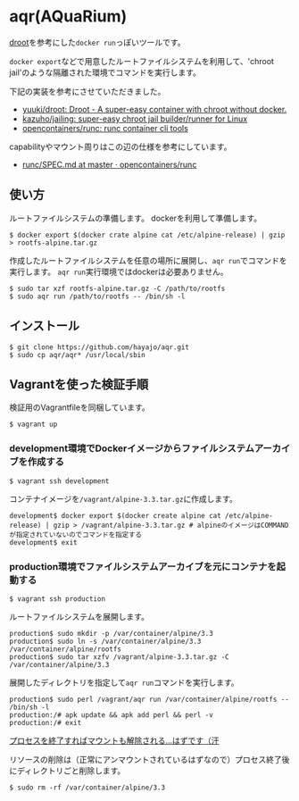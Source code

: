 aqr(AQuaRium)
=============

[droot](https://github.com/yuuki/droot)を参考にした`docker run`っぽいツールです。

`docker export`などで用意したルートファイルシステムを利用して、'chroot jail'のような隔離された環境でコマンドを実行します。

下記の実装を参考にさせていただきました。

* [yuuki/droot: Droot - A super-easy container with chroot without docker.](https://github.com/yuuki/droot)
* [kazuho/jailing: super-easy chroot jail builder/runner for Linux](https://github.com/kazuho/jailing)
* [opencontainers/runc: runc container cli tools](https://github.com/opencontainers/runc)

capabilityやマウント周りはこの辺の仕様を参考にしています。

* [runc/SPEC.md at master · opencontainers/runc](https://github.com/opencontainers/runc/blob/master/libcontainer/SPEC.md)

使い方
------

ルートファイルシステムの準備します。
dockerを利用して準備します。

```
$ docker export $(docker crate alpine cat /etc/alpine-release) | gzip > rootfs-alpine.tar.gz
```

作成したルートファイルシステムを任意の場所に展開し、`aqr run`でコマンドを実行します。
`aqr run`実行環境ではdockerは必要ありません。

```
$ sudo tar xzf rootfs-alpine.tar.gz -C /path/to/rootfs
$ sudo aqr run /path/to/rootfs -- /bin/sh -l
```

インストール
------------

```
$ git clone https://github.com/hayajo/aqr.git
$ sudo cp aqr/aqr* /usr/local/sbin
```

Vagrantを使った検証手順
-----------------------

検証用のVagrantfileを同梱しています。

```
$ vagrant up
```

### development環境でDockerイメージからファイルシステムアーカイブを作成する

```
$ vagrant ssh development
```

コンテナイメージを`/vagrant/alpine-3.3.tar.gz`に作成します。

```
development$ docker export $(docker create alpine cat /etc/alpine-release) | gzip > /vagrant/alpine-3.3.tar.gz # alpineのイメージはCOMMANDが指定されていないのでコマンドを指定する
development$ exit
```

### production環境でファイルシステムアーカイブを元にコンテナを起動する

```
$ vagrant ssh production
```

ルートファイルシステムを展開します。

```
production$ sudo mkdir -p /var/container/alpine/3.3
production$ sudo ln -s /var/container/alpine/3.3 /var/container/alpine/rootfs
production$ sudo tar xzfv /vagrant/alpine-3.3.tar.gz -C /var/container/alpine/3.3
```

展開したディレクトリを指定して`aqr run`コマンドを実行します。

```
production$ sudo perl /vagrant/aqr run /var/container/alpine/rootfs -- /bin/sh -l
production:/# apk update && apk add perl && perl -v
production:/# exit
```

[プロセスを終了すればマウントも解除される...はずです（汗](https://twitter.com/hayajo/status/723546798699094016)

リソースの削除は（正常にアンマウントされているはずなので）プロセス終了後にディレクトリごと削除します。

```
$ sudo rm -rf /var/container/alpine/3.3
```

